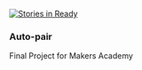 [![Stories in Ready](https://badge.waffle.io/DeathRay1977/Auto-pair.png?label=ready&title=Ready)](https://waffle.io/DeathRay1977/Auto-pair)
### Auto-pair
Final Project for Makers Academy
